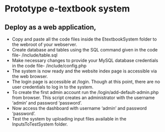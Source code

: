 # Prototype e-textbook system
## Deploy as a web application,
- Copy and paste all the code files inside the EtextbookSystem folder to the webroot of your webserver.
- Create database and tables using the SQL command given in the code file- /include/table.sql
- Make necessary changes to provide your MySQL database credentials in the code file- /include/config.php
- The system is now ready and the website index page is accessible via the web browser.
- The login page is accessible at /login. Though at this point, there are no user credentials to log in to the system.
- To create the first admin account run the /login/add-default-admin.php from browser. This script creates an administrator with the username ‘admin’ and password ‘password’.
- Now access the dashboard with username ‘admin’ and password ‘password’.
- Test the system by uploading input files available in the InputsToTestSystem folder.  
